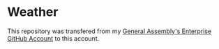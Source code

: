 # Weather


This repository was transfered from my [General Assembly's Enterprise GitHub Account](https://git.generalassemb.ly/francheska-guzman) to this account.